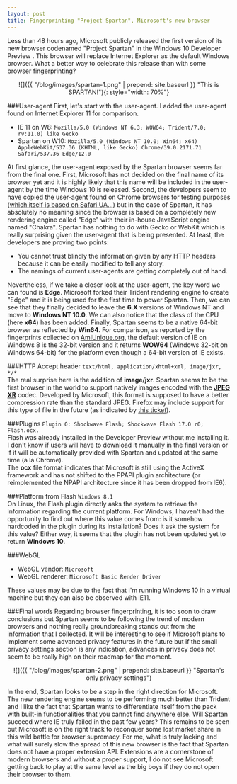 ```yaml
---
layout: post
title: Fingerprinting "Project Spartan", Microsoft's new browser
---
```


Less than 48 hours ago, Microsoft publicly released the first version of its new browser codenamed "Project Spartan" 
in the Windows 10 Developer Preview . This browser will replace Internet Explorer as the default Windows browser. 
What a better way to celebrate this release than with some browser fingerprinting?

<div style="text-align:center" markdown="1">
![]({{ "/blog/images/spartan-1.png" | prepend: site.baseurl }} "This is SPARTAN!"){: style="width: 70%"}
</div>

###User-agent
First, let's start with the user-agent. I added the user-agent found on Internet Explorer 11 for comparison. 

* IE 11 on W8: ``Mozilla/5.0 (Windows NT 6.3; WOW64; Trident/7.0; rv:11.0) like Gecko``
* Spartan on W10: ``Mozilla/5.0 (Windows NT 10.0; Win64; x64) AppleWebKit/537.36 (KHTML, like Gecko) Chrome/39.0.2171.71 Safari/537.36 Edge/12.0``

At first glance, the user-agent exposed by the Spartan browser seems far from the final one.
First, Microsoft has not decided on the final name of its browser yet and it is highly likely that this name will be included in the user-agent by the time Windows 10 is released.
Second, the developers seem to have copied the user-agent found on Chrome browsers for testing purposes ([which itself is based on Safari UA...](http://webaim.org/blog/user-agent-string-history/))
but in the case of Spartan, it has absolutely no meaning since the browser is based on a completely new rendering engine called "Edge" with their in-house JavaScript engine named "Chakra". 
Spartan has nothing to do with Gecko or WebKit which is really surprising given the user-agent that is being presented. At least, the developers are proving two points:

* You cannot trust blindly the information given by any HTTP headers because it can be easily modified to tell any story.
* The namings of current user-agents are getting completely out of hand.

Nevertheless, if we take a closer look at the user-agent, the key word we can found is **Edge**. Microsoft forked their Trident rendering engine to create "Edge" and it is being used 
for the first time to power Spartan. Then, we can see that they finally decided to leave the **6.X** versions of Windows NT and move to **Windows NT 10.0**. We can also notice that the
class of the CPU (here **x64**) has been added. Finally, Spartan seems to be a native 64-bit browser as reflected by **Win64**.
For comparison, as reported by the fingerprints collected on [AmIUnique.org](https://amiunique.org), the default version of IE on Windows 8 is the 32-bit version and it returns **WOW64** 
(Windows 32-bit on Windows 64-bit) for the platform even though a 64-bit version of IE exists. 

###HTTP Accept header
``text/html, application/xhtml+xml, image/jxr, */*``  
The real surprise here is the addition of **image/jxr**. Spartan seems to be the first browser in the world to support natively images encoded with the
[**JPEG XR**](https://msdn.microsoft.com/en-us/library/windows/desktop/hh707223(v=vs.85).aspx) codec. Developed by Microsoft, this format is supposed to 
have a better compression rate than the standard JPEG. Firefox may include support for this type of file in the future (as indicated by 
[this ticket](https://bugzilla.mozilla.org/show_bug.cgi?id=500500)).

###Plugins
``Plugin 0: Shockwave Flash; Shockwave Flash 17.0 r0; Flash.ocx.``  
Flash was already installed in the Developer Preview without me installing it. I don't know if users will have to download it manually in the final version or if it will be automatically provided with Spartan and updated at the same time (a la Chrome).  
The **ocx** file format indicates that Microsoft is still using the ActiveX framework
and has not shifted to the PPAPI plugin architecture (or reimplemented the NPAPI architecture since it has been dropped from IE6).


###Platform from Flash
``Windows 8.1``  
On Linux, the Flash plugin directly asks the system to retrieve the information regarding the current platform. For Windows, I haven't had the opportunity 
to find out where this value comes from: is it somehow hardcoded in the plugin during its installation? Does it ask the system for this value? 
Either way, it seems that the plugin has not been updated yet to return **Windows 10**.

###WebGL

* WebGL vendor: ``Microsoft``
* WebGL renderer: ``Microsoft Basic Render Driver``

These values may be due to the fact that I'm running Windows 10 in a virtual machine but they can also be observed with IE11.

###Final words
Regarding browser fingerprinting, it is too soon to draw conclusions but Spartan seems to be following the trend of modern browsers and 
nothing really groundbreaking stands out from the information that I collected. It will be interesting to see if Microsoft plans to implement
some advanced privacy features in the future but if the small privacy settings section is any indication, advances in privacy does not seem
to be really high on their roadmap for the moment.

<div style="text-align:center" markdown="1">
![]({{ "/blog/images/spartan-2.png" | prepend: site.baseurl }} "Spartan's only privacy settings")
</div>

In the end, Spartan looks to be a step in the right direction for Microsoft. The new rendering engine seems to be performing
much better than Trident and I like the fact that Spartan wants to differentiate itself from the pack with built-in 
functionalities that you cannot find anywhere else. Will Spartan succeed where IE truly failed in the past few years? 
This remains to be seen but Microsoft is on the right track to reconquer some lost market share in this wild battle for browser
supremacy. For me, what is truly lacking and what will surely slow the spread of this new browser is the fact that 
Spartan does not have a proper extension API. Extensions are a cornerstone of modern browsers and without a proper support,
I do not see Microsoft getting back to play at the same level as the big boys if they do not open their browser to them.
